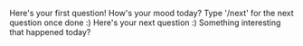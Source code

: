 Here's your first question!
How's your mood today? 
Type '/next' for the next question once done :)
Here's your next question :)
Something interesting that happened today?
